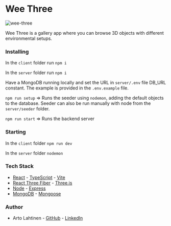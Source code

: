 # Wee Three

![wee-three](https://github.com/aatoaa/wee-three/assets/130067118/b9ea4452-a173-4cde-b75a-a0a5aa8b0adb)

Wee Three is a gallery app where you can browse 3D objects with different environmental setups.

### Installing

In the `client` folder
run `npm i`

In the `server` folder
run `npm i`

Have a MongoDB running locally and set the URL in `server/.env` file DB_URL constant. The example is provided in the `.env.example` file.

`npm run setup` => Runs the seeder using `nodemon`, adding the default objects to the database. Seeder can also be run manually with node from the `server/seeder` folder.

`npm run start` => Runs the backend server 

### Starting

In the `client` folder `npm run dev`

In the `server` folder `nodemon`

### Tech Stack

- [React](https://github.com/facebook/react) - [TypeScript](https://github.com/microsoft/TypeScript) - [Vite](https://github.com/vitejs/vite)
- [React Three Fiber](https://github.com/pmndrs/react-three-fiber) - [Three.js](https://github.com/mrdoob/three.js)
- [Node](https://github.com/nodejs/node) - [Express](https://github.com/expressjs/express)
- [MongoDB](https://github.com/mongodb/mongo) - [Mongoose](https://github.com/Automattic/mongoose)

### Author

- Arto Lahtinen - [GitHub](https://github.com/aatoaa) - [LinkedIn](https://www.linkedin.com/in/arto-l/)
